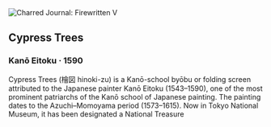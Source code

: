 <div class="artwork-of-the-day">
  <div class="container">
    <div class="img-wrapper">
      <img
        src="https://uploads8.wikiart.org/00164/images/kano-eitoku/1280px-kano-eitoku-cypress-trees.jpg!Large.jpg"
        alt="Charred Journal: Firewritten V" />
    </div>
    <div class="artwork-detail">
      <div class="artwork-origin"> 
        <h2 class="artwork-name">Cypress Trees</h2>
        <h3 class="artist">
          Kanō Eitoku
                    ·  1590
        </h3>
      </div>
      <p class="description">
        <span class="artwork-description-text ng-binding" ng-bind-html="viewModel.ArtworkOfTheDay.Description | unsafe">Cypress Trees (檜図 hinoki-zu) is a Kanō-school byōbu or folding screen attributed to the Japanese painter Kanō Eitoku (1543–1590), one of the most prominent patriarchs of the Kanō school of Japanese painting. The painting dates to the Azuchi–Momoyama period (1573–1615). Now in Tokyo National Museum, it has been designated a National Treasure</span>
                        <div class="text-shadow-container ng-hide" ng-show="showShadow"></div>
      </p>
    </div>
  </div>

</div>
